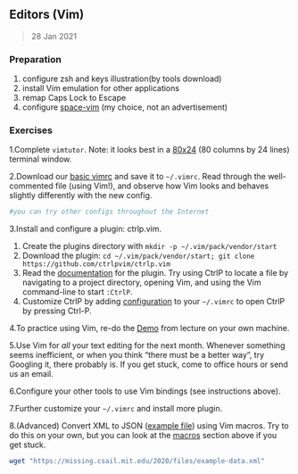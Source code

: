 ## Editors (Vim)

> 28 Jan 2021

### Preparation

1. configure zsh and keys illustration(by tools download)
2. install Vim emulation for other applications
3. remap Caps Lock to Escape
4. configure [space-vim](https://github.com/liuchengxu/space-vim#introduction ) (my choice, not an advertisement)



### Exercises

1.Complete `vimtutor`. Note: it looks best in a [80x24](https://en.wikipedia.org/wiki/VT100) (80 columns by 24 lines) terminal window.

2.Download our [basic vimrc](https://missing.csail.mit.edu/2020/files/vimrc) and save it to `~/.vimrc`. Read through the well-commented file (using Vim!), and observe how Vim looks and behaves slightly differently with the new config.

   ```sh
   #you can try other configs throughout the Internet
   ```

   

3.Install and configure a plugin: ctrlp.vim.
   1. Create the plugins directory with `mkdir -p ~/.vim/pack/vendor/start`
   2. Download the plugin: `cd ~/.vim/pack/vendor/start; git clone https://github.com/ctrlpvim/ctrlp.vim`
   3. Read the [documentation](https://github.com/ctrlpvim/ctrlp.vim/blob/master/readme.md) for the plugin. Try using CtrlP to locate a file by navigating to a project directory, opening Vim, and using the Vim command-line to start `:CtrlP`.
   4. Customize CtrlP by adding [configuration](https://github.com/ctrlpvim/ctrlp.vim/blob/master/readme.md#basic-options) to your `~/.vimrc` to open CtrlP by pressing Ctrl-P.
   
   
   
4.To practice using Vim, re-do the [Demo](https://missing.csail.mit.edu/2020/editors/#demo) from lecture on your own machine.

5.Use Vim for *all* your text editing for the next month. Whenever something seems inefficient, or when you think “there must be a better way”, try Googling it, there probably is. If you get stuck, come to office hours or send us an email.

6.Configure your other tools to use Vim bindings (see instructions above).

7.Further customize your `~/.vimrc` and install more plugin.

8.(Advanced) Convert XML to JSON ([example file](https://missing.csail.mit.edu/2020/files/example-data.xml)) using Vim macros. Try to do this on your own, but you can look at the [macros](https://missing.csail.mit.edu/2020/editors/#macros) section above if you get stuck.

   ```sh
   wget "https://missing.csail.mit.edu/2020/files/example-data.xml"
   ```